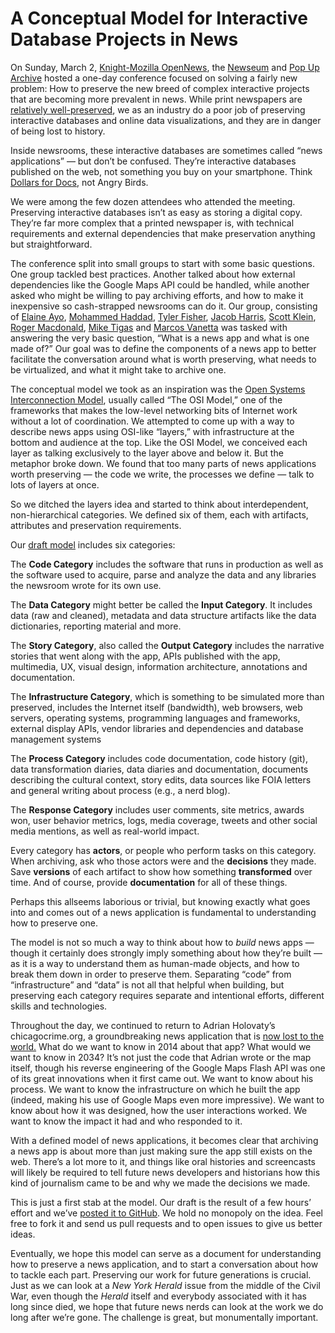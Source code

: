 # A Conceptual Model for Interactive Database Projects in News

On Sunday, March 2, [Knight-Mozilla OpenNews](http://opennews.org), the [Newseum](http://newseum.org) and [Pop Up Archive](https://www.popuparchive.org) hosted a one-day conference focused on solving a fairly new problem: How to preserve the new breed of complex interactive projects that are becoming more prevalent in news. While print newspapers are [relatively well-preserved](http://newseum.org/exhibits-and-theaters/permanent-exhibits/news-history/index.html), we as an industry do a poor job of preserving interactive databases and online data visualizations, and they are in danger of being lost to history.

Inside newsrooms, these interactive databases are sometimes called “news applications” — but don’t be confused. They’re interactive databases published on the web, not something you buy on your smartphone. Think [Dollars for Docs](http://projects.propublica.org/docdollars/), not Angry Birds.

We were among the few dozen attendees who attended the meeting. Preserving interactive databases isn’t as easy as storing a digital copy. They’re far more complex that a printed newspaper is, with technical requirements and external dependencies that make preservation anything but straightforward.

The conference split into small groups to start with some basic questions. One group tackled best practices. Another talked about how external dependencies like the Google Maps API could be handled, while another asked who might be willing to pay archiving efforts, and how to make it inexpensive so cash-strapped newsrooms can do it. Our group, consisting of [Elaine Ayo](http://www.twitter.com/eieayo), [Mohammed Haddad](http://www.twitter.com/haddadme), [Tyler Fisher](http://www.twitter.com/tylrfishr), [Jacob Harris](http://www.twitter.com/harrisj), [Scott Klein](http://www.twitter.com/kleinmatic), [Roger Macdonald](http://archive.org/about/bios.php), [Mike Tigas](http://www.twitter.com/mtigas) and [Marcos Vanetta](http://www.twitter.com/malev) was tasked with answering the very basic question, “What is a news app and what is one made of?” Our goal was to define the components of a news app to better facilitate the conversation around what is worth preserving, what needs to be virtualized, and what it might take to archive one.

The conceptual model we took as an inspiration was the [Open Systems Interconnection Model](http://en.wikipedia.org/wiki/OSI_model), usually called “The OSI Model,” one of the frameworks that makes the low-level networking bits of Internet work without a lot of coordination. We attempted to come up with a way to describe news apps using OSI-like “layers,” with infrastructure at the bottom and audience at the top. Like the OSI Model, we conceived each layer as talking exclusively to the layer above and below it. But the metaphor broke down. We found that too many parts of news applications worth preserving — the code we write, the processes we define — talk to lots of layers at once.

So we ditched the layers idea and started to think about interdependent, non-hierarchical categories. We defined six of them, each with artifacts, attributes and preservation requirements.

Our [draft model](https://github.com/propublica/newsappmodel) includes six categories:

The **Code Category** includes the software that runs in production as well as the software used to acquire, parse and analyze the data and any libraries the newsroom wrote for its own use.

The **Data Category** might better be called the **Input Category**. It includes data (raw and cleaned), metadata and data structure artifacts like the data dictionaries, reporting material and more.

The **Story Category**, also called the **Output Category** includes the narrative stories that went along with the app, APIs published with the app, multimedia, UX, visual design, information architecture, annotations and documentation.

The **Infrastructure Category**, which is something to be simulated more than preserved, includes the Internet itself (bandwidth), web browsers, web servers, operating systems, programming languages and frameworks, external display APIs, vendor libraries and dependencies and database management systems

The **Process Category** includes code documentation, code history (git), data transformation diaries, data diaries and documentation, documents describing the cultural context, story edits, data sources like FOIA letters and general writing about process (e.g., a nerd blog).

The **Response Category** includes user comments, site metrics, awards won, user behavior metrics, logs, media coverage, tweets and other social media mentions, as well as real-world impact.

Every category has **actors**, or people who perform tasks on this category. When archiving, ask who those actors were and the **decisions** they made. Save **versions** of each artifact to show how something **transformed** over time. And of course, provide **documentation** for all of these things.

Perhaps this allseems laborious or trivial, but knowing exactly what goes into and comes out of a news application is fundamental to understanding how to preserve one.

The model is not so much a way to think about how to *build* news apps — though it certainly does strongly imply something about how they’re built — as it is a way to understand them as human-made objects, and how to break them down in order to preserve them. Separating “code” from “infrastructure” and “data” is not all that helpful when building, but preserving each category requires separate and intentional efforts, different skills and technologies.

Throughout the day, we continued to return to Adrian Holovaty’s chicagocrime.org, a groundbreaking news application that is [now lost to the world.](http://www.holovaty.com/writing/chicagocrime.org-tribute/) What do we want to know in 2014 about that app? What would we want to know in 2034? It’s not just the code that Adrian wrote or the map itself, though his reverse engineering of the Google Maps Flash API was one of its great innovations when it first came out. We want to know about his process. We want to know the infrastructure on which he built the app (indeed, making his use of Google Maps even more impressive). We want to know about how it was designed, how the user interactions worked. We want to know the impact it had and who responded to it.

With a defined model of news applications, it becomes clear that archiving a news app is about more than just making sure the app still exists on the web. There’s a lot more to it, and things like oral histories and screencasts will likely be required to tell future news developers and historians how this kind of journalism came to be and why we made the decisions we made.

This is just a first stab at the model. Our draft is the result of a few hours’ effort and we’ve [posted it to GitHub](https://github.com/propublica/newsappmodel). We hold no monopoly on the idea. Feel free to fork it and send us pull requests and to open issues to give us better ideas.

Eventually, we hope this model can serve as a document for understanding how to preserve a news application, and to start a conversation about how to tackle each part. Preserving our work for future generations is crucial. Just as we can look at a *New York Herald* issue from the middle of the Civil War, even though the *Herald* itself and everybody associated with it has long since died, we hope that future news nerds can look at the work we do long after we’re gone. The challenge is great, but monumentally important.